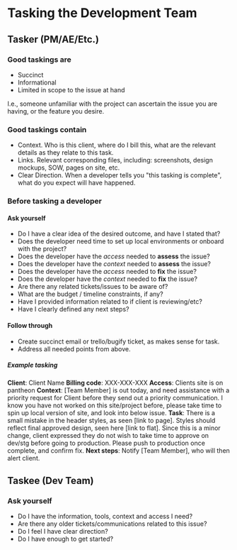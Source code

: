 # Tasking the Development Team

## Tasker (PM/AE/Etc.)

### Good taskings are

- Succinct
- Informational
- Limited in scope to the issue at hand

I.e., someone unfamiliar with the project can ascertain the issue you are having, or the feature you desire.

### Good taskings contain

- Context. Who is this client, where do I bill this, what are the relevant details as they relate to this task.
- Links. Relevant corresponding files, including: screenshots, design mockups, SOW, pages on site, etc.
- Clear Direction. When a developer tells you "this tasking is complete", what do you expect will have happened.

### Before tasking a developer

#### Ask yourself

- Do I have a clear idea of the desired outcome, and have I stated that?
- Does the developer need time to set up local environments or onboard with the project?
- Does the developer have the *access* needed to **assess** the issue?
- Does the developer have the *context* needed to **assess** the issue?
- Does the developer have the *access* needed to **fix** the issue?
- Does the developer have the *context* needed to **fix** the issue?
- Are there any related tickets/issues to be aware of?
- What are the budget / timeline constraints, if any?
- Have I provided information related to if client is reviewing/etc?
- Have I clearly defined any next steps?

#### Follow through

- Create succinct email or trello/bugify ticket, as makes sense for task.
- Address all needed points from above.

##### Example tasking

**Client**: Client Name
**Billing code**: XXX-XXX-XXX
**Access**: Clients site is on pantheon
**Context**: [Team Member] is out today, and need assistance with a priority request for Client before they send out a priority communication. I know you have not worked on this site/project before, please take time to spin up local version of site, and look into below issue.
**Task**: There is a small mistake in the header styles, as seen [link to page]. Styles should reflect final approved design, seen here [link to flat]. Since this is a minor change, client expressed they do not wish to take time to approve on dev/stg before going to production. Please push to production once complete, and confirm fix.
**Next steps**: Notify [Team Member], who will then alert client.

## Taskee (Dev Team)

### Ask yourself

- Do I have the information, tools, context and access I need?
- Are there any older tickets/communications related to this issue?
- Do I feel I have clear direction?
- Do I have enough to get started?
